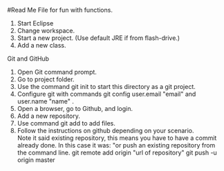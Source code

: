 #Read Me File for fun with functions.
<ol>
<li>Start Eclipse</li>
<li>Change workspace.</li>
<li>Start a new project. (Use default JRE if from flash-drive.)</li>
<li>Add a new class.</li>
</ol>
Git and GitHub
<ol>
<li>Open Git command prompt.</li>
<li>Go to project folder.</li>
<li>Use the command git init to start this directory as a git project.</li>
<li>Configure git with commands git config user.email "email" and user.name "name" .</li>
<li>Open a browser, go to Github, and login.</li>
<li>Add a new repository.</li>
<li>Use command git add to add files.</li>
<li>Follow the instructions on github depending on your scenario.</li>
 	Note it said existing repository, this means you have to have a commit already done.
 	In this case it was:
	"or push an existing repository from the command line.
	git remote add origin "url of repository"
	git push -u origin master
</ol>
